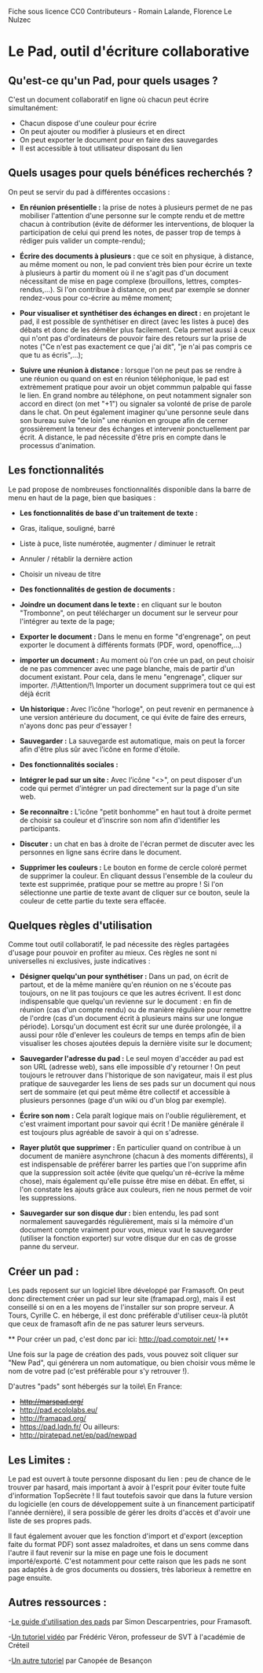 Fiche sous licence CC0 
Contributeurs - Romain Lalande, Florence Le Nulzec
# Le Pad, outil d'écriture collaborative 

## Qu'est-ce qu'un Pad, pour quels usages ? 

C'est un document collaboratif en ligne où chacun peut écrire simultanément:
- Chacun dispose d'une couleur pour écrire
- On peut ajouter ou modifier à plusieurs et en direct 
- On peut exporter le document pour en faire des sauvegardes
- Il est accessible à tout utilisateur disposant du lien

## Quels usages pour quels bénéfices recherchés ? 


On peut se servir du pad à différentes occasions :
- **En réunion présentielle :** la prise de notes à plusieurs permet de ne pas mobiliser l'attention d'une personne sur le compte rendu et de mettre chacun à contribution (évite de déformer les interventions, de bloquer la participation de celui qui prend les notes, de passer trop de temps à rédiger puis valider un compte-rendu);

- **Écrire des documents à plusieurs :** que ce soit en physique, à distance, au même moment ou non, le pad convient très bien pour écrire un texte à plusieurs à partir du moment où il ne s'agit pas d'un document nécessitant de mise en page complexe (brouillons, lettres, comptes-rendus,...). Si l'on contribue à distance, on peut par exemple se donner rendez-vous pour co-écrire au même moment;

- **Pour visualiser et synthétiser des échanges en direct :** en projetant le pad, il est possible de synthétiser en direct (avec les listes à puce) des débats et donc de les démêler plus facilement. Cela permet aussi à ceux qui n'ont pas d'ordinateurs de pouvoir faire des retours sur la prise de notes ("Ce n'est pas exactement ce que j'ai dit", "je n'ai pas compris ce que tu as écris",...);

- **Suivre une réunion à distance :** lorsque l'on ne peut pas se rendre à une réunion ou quand on est en réunion téléphonique, le pad est extrèmement pratique pour avoir un objet commmun palpable qui fasse le lien. En grand nombre au téléphone, on peut notamment signaler son accord en direct (on met "+1") ou signaler sa volonté de prise de parole dans le chat. On peut également imaginer qu'une personne seule dans son bureau suive "de loin" une réunion en groupe afin de cerner grossièrement la teneur des échanges et intervenir ponctuellement par écrit. A distance, le pad nécessite d'être pris en compte dans le processus d'animation. 

## Les fonctionnalités 
Le pad propose de nombreuses fonctionnalités disponible dans la barre de menu en haut de la page, bien que basiques :
- **Les fonctionnalités de base d'un traitement de texte :** 
 - Gras, italique, souligné, barré
 - Liste à puce, liste numérotée, augmenter / diminuer le retrait
 - Annuler / rétablir la dernière action
 - Choisir un niveau de titre

- **Des fonctionnalités de gestion de documents :**
 - __Joindre un document dans le texte :__ en cliquant sur le bouton "Trombonne", on peut télécharger un document sur le serveur pour l'intégrer au texte de la page;
 - __Exporter le document :__ Dans le menu en forme "d'engrenage", on peut exporter le document à différents formats (PDF, word, openoffice,...)
 - __importer un document :__ Au moment où l'on crée un pad, on peut choisir de ne pas commencer avec une page blanche, mais de partir d'un document existant. Pour cela, dans le menu "engrenage", cliquer sur importer. /!\Attention/!\ Importer un document supprimera tout ce qui est déjà écrit
 - __Un historique :__ Avec l’icône "horloge", on peut revenir en permanence à une version antérieure du document, ce qui évite de faire des erreurs, n'ayons donc pas peur d'essayer !
 - __Sauvegarder :__ La sauvegarde est automatique, mais on peut la forcer afin d'être plus sûr avec l’icône en forme d'étoile.

- **Des fonctionnalités sociales :**
 - __Intégrer le pad sur un site :__ Avec l’icône "<>", on peut disposer d'un code qui permet d'intégrer un pad directement sur la page d'un site web.
 - __Se reconnaître :__ L’icône "petit bonhomme" en haut tout à droite permet de choisir sa couleur et d'inscrire son nom afin d'identifier les participants.
 - __Discuter :__ un chat en bas à droite de l'écran permet de discuter avec les personnes en ligne sans écrire dans le document.
 - __Supprimer les couleurs :__ Le bouton en forme de cercle coloré permet de supprimer la couleur. En cliquant dessus l'ensemble de la couleur du texte est supprimée, pratique pour se mettre au propre ! Si l'on sélectionne une partie de texte avant de cliquer sur ce bouton, seule la couleur de cette partie du texte sera effacée.



## Quelques règles d'utilisation 
Comme tout outil collaboratif, le pad nécessite des règles partagées d'usage pour pouvoir en profiter au mieux. Ces règles ne sont ni universelles ni exclusives, juste indicatives :
- **Désigner quelqu'un pour synthétiser :** Dans un pad, on écrit de partout, et de la même manière qu'en réunion on ne s'écoute pas toujours, on ne lit pas toujours ce que les autres écrivent. Il est donc indispensable que quelqu'un revienne sur le document : en fin de réunion (cas d'un compte rendu) ou de manière régulière pour remettre de l'ordre (cas d'un document écrit à plusieurs mains sur une longue période). Lorsqu'un document est écrit sur une durée prolongée, il a aussi pour rôle d'enlever les couleurs de temps en temps afin de bien visualiser les choses ajoutées depuis la dernière visite sur le document;


- **Sauvegarder l'adresse du pad :** Le seul moyen d'accéder au pad est son URL (adresse web), sans elle impossible d'y retourner ! On peut toujours le retrouver dans l'historique de son navigateur, mais il est plus pratique de sauvegarder les liens de ses pads sur un document qui nous sert de sommaire (et qui peut même être collectif et accessible à plusieurs personnes (page d'un wiki ou d'un blog par exemple).


- **Écrire son nom :** Cela paraît logique mais on l'oublie régulièrement, et c'est vraiment important pour savoir qui écrit ! De manière générale il est toujours plus agréable de savoir à qui on s'adresse.


- **Rayer plutôt que supprimer :** En particulier quand on contribue à un document de manière asynchrone (chacun à des moments différents), il est indispensable de préférer barrer les parties que l'on supprime afin que la suppression soit actée (évite que quelqu'un ré-écrive la même chose), mais également qu'elle puisse être mise en débat. En effet, si l'on constate les ajouts grâce aux couleurs, rien ne nous permet de voir les suppressions.


- **Sauvegarder sur son disque dur :** bien entendu, les pad sont normalement sauvegardés régulièrement, mais si la mémoire d'un document compte vraiment pour vous, mieux vaut le sauvegarder (utiliser la fonction exporter) sur votre disque dur en cas de grosse panne du serveur. 

## Créer un pad :

Les pads reposent sur un logiciel libre développé par Framasoft. On peut donc directement créer un pad sur leur site (framapad.org), mais il est conseillé si on en a les moyens de l'installer sur son propre serveur. A Tours, Cyrille C. en héberge, il est donc préférable d'utiliser ceux-là plutôt que ceux de framasoft afin de ne pas saturer leurs serveurs.

** Pour créer un pad, c'est donc par ici: http://pad.comptoir.net/ !** 

Une fois sur la page de création des pads, vous pouvez soit cliquer sur "New Pad", qui générera un nom automatique, ou bien choisir vous même le nom de votre pad (c'est préférable pour s'y retrouver !).

D'autres "pads" sont hébergés sur la toile\\
En France:
- <del>http://marspad.org/</del>
- http://pad.ecololabs.eu/
- http://framapad.org/
- https://pad.lqdn.fr/
Ou ailleurs:
- http://piratepad.net/ep/pad/newpad


## Les Limites : 
 
Le pad est ouvert à toute personne disposant du lien : peu de chance de le trouver par hasard, mais important à avoir à l'esprit pour éviter toute fuite d'information TopSecrète ! Il faut toutefois savoir que dans la future version du logicielle (en cours de développement suite à un financement participatif l'année dernière), il sera possible de gérer les droits d'accès et d'avoir une liste de ses propres pads.

Il faut également avouer que les fonction d'import et d'export (exception faite du format PDF) sont assez maladroites, et dans un sens comme dans l'autre il faut revenir sur la mise en page une fois le document importé/exporté. C'est notamment pour cette raison que les pads ne sont pas adaptés à de gros documents ou dossiers, très laborieux à remettre en page ensuite.

## Autres ressources : 
-[Le guide d'utilisation des pads](http://framablog.org/public/_docs/doc-framapad-general.pdf) par Simon Descarpentries, pour Framasoft.

-[Un tutoriel vidéo](https://framapad.org/#TutoVideo) par Frédéric Véron, professeur de SVT à l'académie de Créteil

-[Un autre tutoriel](http://www.cndp.fr/crdp-besancon/index.php?id=ecriture-collaborative) par Canopée de Besançon
